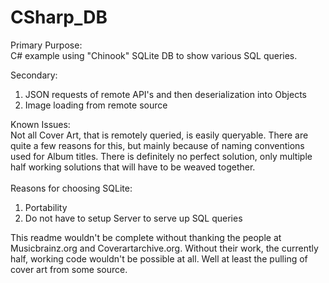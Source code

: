 # CSharp_DB

Primary Purpose:<br>
C# example using "Chinook" SQLite DB to show various SQL queries.

Secondary:
1) JSON requests of remote API's and then deserialization into Objects
2) Image loading from remote source

Known Issues:<br>
Not all Cover Art, that is remotely queried, is easily queryable.  There are quite a few reasons for this, but mainly because of naming conventions used for Album titles.  There is definitely no perfect solution, only multiple half working solutions that will have to be weaved together.
<br><br>
Reasons for choosing SQLite:<br>
1) Portability
2) Do not have to setup Server to serve up SQL queries

This readme wouldn't be complete without thanking the people at Musicbrainz.org and Coverartarchive.org.  Without their work, the currently half, working code wouldn't be possible at all.  Well at least the pulling of cover art from some source.
